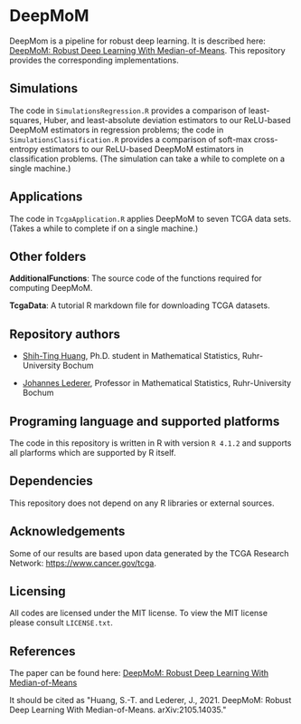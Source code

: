 # DeepMoM

DeepMom is a pipeline for robust deep learning.
It is described here: [DeepMoM: Robust Deep Learning With Median-of-Means](https://arxiv.org/abs/2105.14035).
This repository provides the corresponding implementations.

## Simulations

The code in `SimulationsRegression.R` provides a comparison of least-squares, Huber, and least-absolute deviation estimators to our ReLU-based DeepMoM estimators in regression problems;
the code in `SimulationsClassification.R` provides a comparison of soft-max cross-entropy estimators to our ReLU-based DeepMoM estimators in classification problems. (The simulation can take a while to complete on a single machine.)

## Applications

The code in `TcgaApplication.R` applies DeepMoM to seven TCGA data sets. (Takes a while to complete if on a single machine.)

## Other folders

**AdditionalFunctions**: The source code of the functions required for computing DeepMoM.

**TcgaData**: A tutorial R markdown file for downloading TCGA datasets.   

## Repository authors 

* [Shih-Ting Huang](https://johanneslederer.com/team/), Ph.D. student in Mathematical Statistics, Ruhr-University Bochum

* [Johannes Lederer](https://johanneslederer.com), Professor in Mathematical Statistics, Ruhr-University Bochum

## Programing language and supported platforms

The code in this repository is written in R with version `R 4.1.2` and supports all plarforms which are supported by R itself.

## Dependencies

This repository does not depend on any R libraries or external sources.

## Acknowledgements

Some of our results are based upon data generated by the TCGA Research Network: https://www.cancer.gov/tcga.

## Licensing

All codes are licensed under the MIT license. To
view the MIT license please consult `LICENSE.txt`.

## References
 The paper can be found here: [DeepMoM: Robust Deep Learning With Median-of-Means](https://arxiv.org/abs/2105.14035)
 
 It should be cited as "Huang, S.-T. and Lederer, J., 2021. DeepMoM: Robust Deep Learning With Median-of-Means. arXiv:2105.14035."
